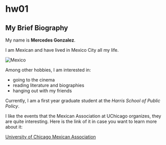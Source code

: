 # hw01

## My Brief Biography

My name is **Mercedes Gonzalez**.

I am Mexican and have lived in Mexico City all my life.

![Mexico](https://es.wikipedia.org/wiki/M%C3%A9xico#/media/Archivo:Taxco_Santa_Prisca.jpg)

Among other hobbies, I am interested in:

* going to the cinema
* reading literature and biographies
* hanging out with my friends

Currently, I am a first year graduate student at the *Harris School of Public Policy*.

I like the events that the Mexican Association at UChicago organizes, they are quite interesting. Here is the link of it in case you want to learn more about it:

[University of Chicago Mexican Association](https://www.facebook.com/MexicansAtUChicago/)